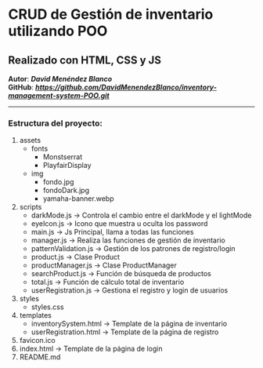 # CRUD de Gestión de inventario utilizando POO 

## Realizado con HTML, CSS y JS 

**Autor**: ***David Menéndez Blanco*** <br>
**GitHub**: ***https://github.com/DavidMenendezBlanco/inventory-management-system-POO.git***
<hr>

### Estructura del proyecto:
    
1. assets
    * fonts 
        + Monstserrat
        + PlayfairDisplay
    * img 
        + fondo.jpg
        + fondoDark.jpg
        + yamaha-banner.webp
2. scripts
    * darkMode.js -> Controla el cambio entre el darkMode y el lightMode
    * eyeIcon.js -> Icono que muestra u oculta los password
    * main.js -> Js Principal, llama a todas las funciones
    * manager.js -> Realiza las funciones de gestión de inventario
    * patternValidation.js -> Gestión de los patrones de registro/login
    * product.js -> Clase Product
    * productManager.js -> Clase ProductManager
    * searchProduct.js -> Función de búsqueda de productos
    * total.js -> Función de cálculo total de inventario
    * userRegistration.js -> Gestiona el registro y login de usuarios
3. styles
    * styles.css
4. templates
    * inventorySystem.html -> Template de la página de inventario
    * userRegistration.html -> Template de la página de registro
5. favicon.ico
6. index.html -> Template de la página de login
7. README.md



